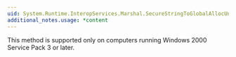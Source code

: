```yaml
---
uid: System.Runtime.InteropServices.Marshal.SecureStringToGlobalAllocUnicode(System.Security.SecureString)
additional_notes.usage: *content
---
```


<p>This method is supported only on computers running Windows 2000 Service Pack 3 or later.</p>


